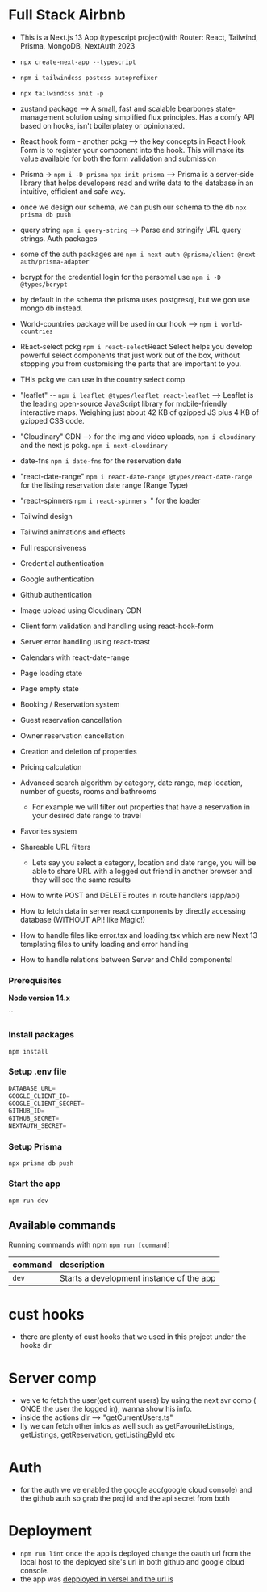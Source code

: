 # Full Stack Airbnb

- This is a Next.js 13 App (typescript project)with Router: React, Tailwind, Prisma, MongoDB, NextAuth 2023

- `npx create-next-app --typescript`
- `npm i tailwindcss postcss autoprefixer`
- `npx tailwindcss init -p`
- zustand package --> A small, fast and scalable bearbones state-management solution using simplified flux principles. Has a comfy API based on hooks, isn't boilerplatey or opinionated.

- React hook form - another pckg --> the key concepts in React Hook Form is to register your component into the hook. This will make its value available for both the form validation and submission
- Prisma -> ```npm i -D prisma```  ```npx init prisma``` --> Prisma is a server-side library that helps developers read and write data to the database in an intuitive, efficient and safe way.
- once we design our schema, we can push our schema to the db ```npx prisma db push ```
- query string ```npm i query-string``` --> Parse and stringify URL query strings.
Auth packages 

- some of the auth packages are ```npm i next-auth @prisma/client @next-auth/prisma-adapter```
- bcrypt for the credential login for the persomal use ```npm i -D @types/bcrypt```
- by default in the schema the prisma uses postgresql, but we gon use mongo db instead.
- World-countries package will be used in our hook --> ```npm i world-countries```
- REact-select pckg ```npm i react-select```React Select helps you develop powerful select components that just work out of the box, without stopping you from customising the parts that are important to you.
- THis pckg we can use in the country select comp
- "leaflet" -- ```npm i leaflet @types/leaflet react-leaflet``` --> Leaflet is the leading open-source JavaScript library for mobile-friendly interactive maps. Weighing just about 42 KB of gzipped JS plus 4 KB of gzipped CSS code.
- "Cloudinary" CDN --> for the img and video uploads, ```npm i cloudinary``` and the next js pckg. ```npm i next-cloudinary```
- date-fns ```npm i date-fns``` for the reservation date 
- "react-date-range" ```npm i react-date-range @types/react-date-range``` for the listing reservation date range (Range Type)
- "react-spinners ```npm i react-spinners ```" for the loader
- Tailwind design
- Tailwind animations and effects
- Full responsiveness
- Credential authentication
- Google authentication
- Github authentication
- Image upload using Cloudinary CDN
- Client form validation and handling using react-hook-form
- Server error handling using react-toast
- Calendars with react-date-range
- Page loading state
- Page empty state
- Booking / Reservation system
- Guest reservation cancellation
- Owner reservation cancellation
- Creation and deletion of properties
- Pricing calculation
- Advanced search algorithm by category, date range, map location, number of guests, rooms and bathrooms
  - For example we will filter out properties that have a reservation in your desired date range to travel
- Favorites system
- Shareable URL filters
  - Lets say you select a category, location and date range, you will be able to share URL with a logged out friend in another browser and they will see the same results
- How to write POST and DELETE routes in route handlers (app/api)
- How to fetch data in server react components by directly accessing database (WITHOUT API! like Magic!)
- How to handle files like error.tsx and loading.tsx which are new Next 13 templating files to unify loading and error handling
- How to handle relations between Server and Child components!

### Prerequisites

**Node version 14.x**

``

### Install packages

```shell
npm install
```

### Setup .env file

```js
DATABASE_URL=
GOOGLE_CLIENT_ID=
GOOGLE_CLIENT_SECRET=
GITHUB_ID=
GITHUB_SECRET=
NEXTAUTH_SECRET=
```

### Setup Prisma

```shell
npx prisma db push

```

### Start the app

```shell
npm run dev
```

## Available commands

Running commands with npm `npm run [command]`

| command | description                              |
| :------ | :--------------------------------------- |
| `dev`   | Starts a development instance of the app |

# cust hooks

- there are plenty of cust hooks that we used in this project under the hooks dir

# Server comp

- we ve to fetch the user(get current users) by using the next svr comp ( ONCE the user the logged in), wanna show his info.
- inside the actions dir --> "getCurrentUsers.ts" 
- lly we can fetch other infos as well such as getFavouriteListings, getListings, getReservation, getListingById etc

# Auth

- for the auth we ve enabled the google acc(google cloud console) and the github auth so grab the proj id and the api secret from both 

# Deployment

- ```npm run lint```  once the app is deployed change the oauth url from the local host to the deployed site's url in both github and google cloud console.
- the app was [depployed in versel and the url is](https://airbnb-next-rouge.vercel.app)